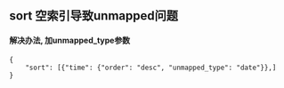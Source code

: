 ## sort 空索引导致unmapped问题 

#### 解决办法, 加unmapped_type参数
  
    {
        "sort": [{"time": {"order": "desc", "unmapped_type": "date"}},]
    }
